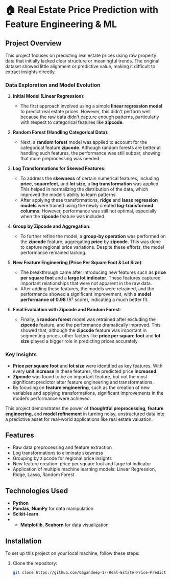 # 🏠 Real Estate Price Prediction with Feature Engineering & ML

## Project Overview

This project focuses on predicting real estate prices using raw property data that initially lacked clear structure or meaningful trends. The original dataset showed little alignment or predictive value, making it difficult to extract insights directly.

### Data Exploration and Model Evolution

1. **Initial Model (Linear Regression)**:
   - The first approach involved using a simple **linear regression model** to predict real estate prices. However, this didn't perform well because the raw data didn't capture enough patterns, particularly with respect to categorical features like **zipcode**.

2. **Random Forest (Handling Categorical Data)**:
   - Next, a **random forest** model was applied to account for the categorical feature **zipcode**. Although random forests are better at handling such features, the performance was still subpar, showing that more preprocessing was needed.

3. **Log Transformations for Skewed Features**:
   - To address the **skewness** of certain numerical features, including **price**, **squarefeet**, and **lot size**, a **log transformation** was applied. This helped in normalizing the distribution of the data, which improved the model’s ability to learn patterns.
   - After applying these transformations, **ridge** and **lasso regression models** were trained using the newly created **log-transformed columns**. However, performance was still not optimal, especially when the **zipcode** feature was included.

4. **Group by Zipcode and Aggregation**:
   - To further refine the model, a **group-by operation** was performed on the **zipcode** feature, aggregating **price** by **zipcode**. This was done to capture regional price variations. Despite these efforts, the model performance remained lacking.

5. **New Feature Engineering (Price Per Square Foot & Lot Size)**:
   - The breakthrough came after introducing new features such as **price per square foot** and a **large lot indicator**. These features captured important relationships that were not apparent in the raw data.
   - After adding these features, the models were retrained, and the performance showed a significant improvement, with a **model performance of 0.98** (R² score), indicating a much better fit.

6. **Final Evaluation with Zipcode and Random Forest**:
   - Finally, a **random forest** model was retrained after excluding the **zipcode** feature, and the performance dramatically improved. This showed that, although the **zipcode** feature was important in segmenting prices, other factors like **price per square foot** and **lot size** played a bigger role in predicting prices accurately.

### Key Insights

- **Price per square foot** and **lot size** were identified as key features. With every **unit increase** in these features, the predicted price **increased**.
- **Zipcode** was found to be an important feature, but not the most significant predictor after feature engineering and transformations.
- By focusing on **feature engineering**, such as the creation of new variables and applying transformations, significant improvements in the model’s performance were achieved.

This project demonstrates the power of **thoughtful preprocessing**, **feature engineering**, and **model refinement** in turning noisy, unstructured data into a predictive asset for real-world applications like real estate valuation.

## Features

- Raw data preprocessing and feature extraction
- Log transformations to eliminate skewness
- Grouping by zipcode for regional price insights
- New feature creation: price per square foot and large lot indicator
- Application of multiple machine learning models: Linear Regression, Ridge, Lasso, Random Forest

## Technologies Used

- **Python**
- **Pandas**, **NumPy** for data manipulation
- **Scikit-learn**
- - **Matplotlib**, **Seaborn** for data visualization

## Installation

To set up this project on your local machine, follow these steps:

1. Clone the repository:
   ```bash
   git clone https://github.com/Gagandeep-1/-Real-Estate-Price-Prediction-with-Feature-Engineering-ML.git

